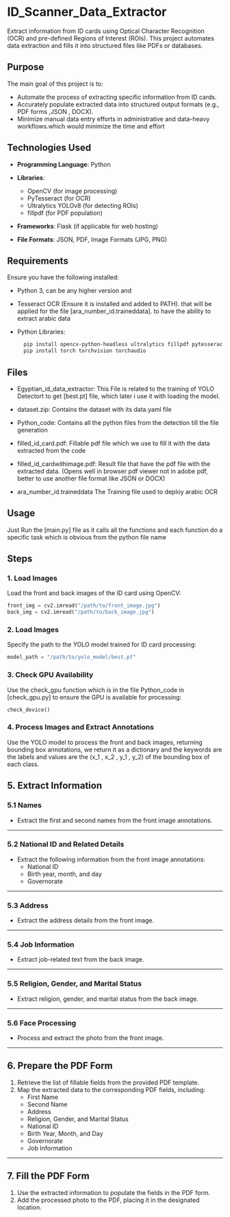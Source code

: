 # ID_Scanner_Data_Extractor
Extract information from ID cards using Optical Character Recognition (OCR) and pre-defined Regions of Interest (ROIs). This project automates data extraction and fills it into structured files like PDFs or databases.

## **Purpose**

The main goal of this project is to:
- Automate the process of extracting specific information from ID cards.
- Accurately populate extracted data into structured output formats (e.g., PDF forms ,JSON , DOCX).
- Minimize manual data entry efforts in administrative and data-heavy workflows.which would minimize the time and effort


## **Technologies Used**
- **Programming Language**: Python
- **Libraries**:
  - OpenCV (for image processing)
  - PyTesseract (for OCR)
  - Ultralytics YOLOv8 (for detecting ROIs)
  - fillpdf (for PDF population)

- **Frameworks**: Flask (if applicable for web hosting)
- **File Formats**: JSON, PDF, Image Formats (JPG, PNG)



## **Requirements**
Ensure you have the following installed:
- Python 3, can be any higher version and 
- Tesseract OCR (Ensure it is installed and added to PATH). that will be applied for the file [ara_number_id.traineddata]. to have the ability to extract arabic data

- Python Libraries:
  ```bash
    pip install opencv-python-headless ultralytics fillpdf pytesseract matplotlib
    pip install torch torchvision torchaudio
    ```

## **Files**

- Egyptian_id_data_extractor: 
This File is related to the training of YOLO Detectort to get [best.pt] file, which later i use it with loading the model.

- dataset.zip:
Contains the dataset with its data.yaml file

- Python_code:
Contains all the python files from the detection till the file generation

- filled_id_card.pdf:
Fillable pdf file which we use to fill it with the data extracted from the code

- filled_id_cardwithimage.pdf:
Result file that have the pdf file with the extracted data. (Opens well in browser pdf viewer not in adobe pdf, better to use another file format like JSON or DOCX)

- ara_number_id.traineddata
The Training file used to deploy arabic OCR

## **Usage**

Just Run the [main.py] file as it calls all the functions and each function do a specific task which is obvious from the python file name

## **Steps**
### **1. Load Images**
Load the front and back images of the ID card using OpenCV:
```python
front_img = cv2.imread("/path/to/front_image.jpg")
back_img = cv2.imread("/path/to/back_image.jpg")
```
### **2. Load Images**

Specify the path to the YOLO model trained for ID card processing:
```python
model_path = "/path/to/yolo_model/best.pt"
```
### **3. Check GPU Availability**

Use the check_gpu function which is in the file Python_code in [check_gpu.py] to ensure the GPU is available for processing:
```python
check_device()
```

### **4. Process Images and Extract Annotations**
Use the YOLO model to process the front and back images, returning bounding box annotations, we return it as a dictionary and the keywords are the labels and values are the (x_1 , x_2 , y_1 , y_2) of the bounding box of each class.


## **5. Extract Information**

### **5.1 Names**
- Extract the first and second names from the front image annotations.

---

### **5.2 National ID and Related Details**
- Extract the following information from the front image annotations:
  - National ID
  - Birth year, month, and day
  - Governorate

---

### **5.3 Address**
- Extract the address details from the front image.

---

### **5.4 Job Information**
- Extract job-related text from the back image.

---

### **5.5 Religion, Gender, and Marital Status**
- Extract religion, gender, and marital status from the back image.

---

### **5.6 Face Processing**
- Process and extract the photo from the front image.

---

## **6. Prepare the PDF Form**
1. Retrieve the list of fillable fields from the provided PDF template.
2. Map the extracted data to the corresponding PDF fields, including:
   - First Name
   - Second Name
   - Address
   - Religion, Gender, and Marital Status
   - National ID
   - Birth Year, Month, and Day
   - Governorate
   - Job Information

---

## **7. Fill the PDF Form**
1. Use the extracted information to populate the fields in the PDF form.
2. Add the processed photo to the PDF, placing it in the designated location.

